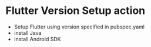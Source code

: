 # Flutter Version Setup action

* Setup Flutter using version specified in pubspec.yaml
* install Java 
* install Android SDK
